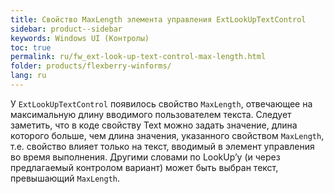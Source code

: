 ```yaml
---
title: Свойство MaxLength элемента управления ExtLookUpTextControl
sidebar: product--sidebar
keywords: Windows UI (Контролы)
toc: true
permalink: ru/fw_ext-look-up-text-control-max-length.html
folder: products/flexberry-winforms/
lang: ru
---
```


У `ExtLookUpTextControl` появилось свойство `MaxLength`, отвечающее на максимальную длину вводимого пользователем текста. 
Следует заметить, что в коде свойству Text можно задать значение, длина которого больше, чем длина значения, указанного свойством `MaxLength`, т.е. свойство влияет только на текст, вводимый в элемент управления во время выполнения. Другими словами по LookUp’у (и через предлагаемый контролом вариант) может быть выбран текст, превышающий `MaxLength`.

